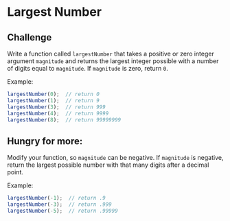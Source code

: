 # Largest Number

## Challenge

Write a function called `largestNumber` that takes a positive or zero integer argument `magnitude` and returns the largest integer possible with a number of digits equal to `magnitude`. If `magnitude` is zero, return `0`.

Example:

```js
largestNumber(0);  // return 0
largestNumber(1);  // return 9
largestNumber(3);  // return 999
largestNumber(4);  // return 9999
largestNumber(8);  // return 99999999
```

## Hungry for more:
Modify your function, so `magnitude` can be negative. If `magnitude` is negative, return the largest possible number with that many digits after a decimal point.

Example:

```js
largestNumber(-1);  // return .9
largestNumber(-3);  // return .999
largestNumber(-5);  // return .99999
```
